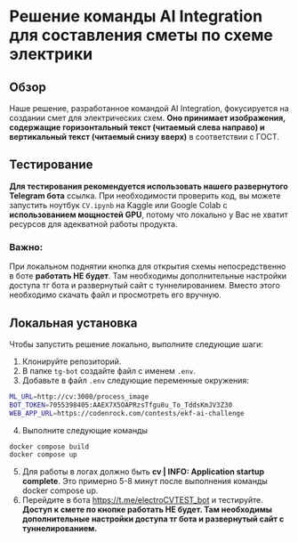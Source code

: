 # Решение команды AI Integration для составления сметы по схеме электрики

## Обзор
Наше решение, разработанное командой AI Integration, фокусируется на создании смет для электрических схем. **Оно принимает изображения, содержащие горизонтальный текст (читаемый слева направо) и вертикальный текст (читаемый снизу вверх)** в соответствии с ГОСТ.

## Тестирование
**Для тестирования рекомендуется использовать нашего развернутого Telegram бота** ссылка. При необходимости проверить код, вы можете запустить ноутбук `CV.ipynb` на Kaggle или Google Colab с **использованием мощностей GPU**, потому что локально у Вас не хватит ресурсов для адекватной работы продукта.

### Важно:
При локальном поднятии кнопка для открытия схемы непосредственно в боте **работать НЕ будет**. Там необходимы дополнительные настройки доступа тг бота и развернутый сайт с туннелированием. Вместо этого необходимо скачать файл и просмотреть его вручную.

## Локальная установка
Чтобы запустить решение локально, выполните следующие шаги:
1. Клонируйте репозиторий.
2. В папке `tg-bot` создайте файл с именем `.env`.
3. Добавьте в файл `.env` следующие переменные окружения:

```bash
ML_URL=http://cv:3000/process_image
BOT_TOKEN=7055398405:AAEX7X5OAPRzsTfgu8u_To_TddsKmJV3Z30
WEB_APP_URL=https://codenrock.com/contests/ekf-ai-challenge
```
 4. Выполните следующие команды

 ```bash
docker compose build
docker compose up 
```
 5. Для работы в логах должно быть **cv  | INFO:     Application startup complete**. Это примерно 5-8 минут после выполнения команды docker compose up.
 6. Перейдите в бота https://t.me/electroCVTEST_bot и тестируйте. **Доступ к смете по кнопке работать НЕ будет. Там необходимы дополнительные настройки доступа тг бота и развернутый сайт с туннелированием.**
